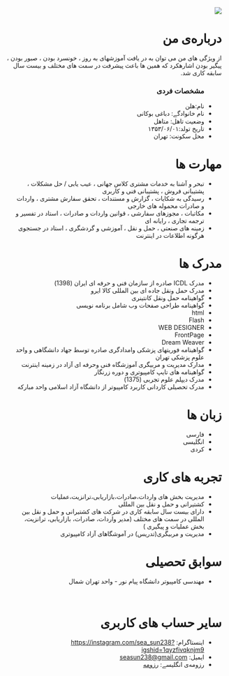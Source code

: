 <div dir="rtl">
  <img src="https://avatars2.githubusercontent.com/u/73912374?s=400&u=f04d79a1496794950a6c592f16ff1626d211f0b0&v=4" />
  <h1> درباره‌ی من</h1>
  <p>از ویژگی های من می توان به در یافت آموزشهای به روز ، خونسرد بودن ، صبور بودن ، پیگیر بودن اشارهکرد که همین ها باعث پیشرفت در سمت های مختلف و بیست سال سابقه کاری شد.</p>
  
  <ul>
    <h3> مشخصات فردی</h3>
  <li>نام:هلن </li>
  <li>نام خانوادگے: دباغی بوکانی</li>
  <li>وضعیت تاهل: متاهل</li>
  <li>تاریخ تولد:۱۳۵۳/۰۶/۰۱</li>
  <li>محل سکونت: تهران</li>
</ul>

  
<h1>مهارت ها</h1>

<ul>

  <li>تبحر و آشنا به خدمات مشتری کلاس جهانی ، عیب یابی / حل مشکلات ، پشتیبانی فروش ، پشتیبانی فنی و کاربری</li>


  <li>رسیدگی به شکایات ، گزارش و مستندات ، تحقق سفارش مشتری ، واردات و صادرات محموله های خارجی</li>


  <li>مکاتبات ، مجوزهای سفارشی ، قوانین واردات و صادرات ، استاد در تفسیر و ترجمه تجاری ، رایانه ای</li>


  <li>زمینه های صنعتی ، حمل و نقل ، آموزشی و گردشگری ، استاد در جستجوی هرگونه اطلاعات در اینترنت</li>


</ul>

<h1> مدرک ها</h1>
<ul>
  
  <li> مدرک ICDL صادره از سازمان فنی و حرفه ای ایران (1398)</li>


  <li> مدرک حمل ونقل جاده ای بین المللی کالا ایرو </li>


  <li> گواهینامه حمل ونقل کانتینری </li>


  <li> گواهینامه طراحی صفحات وب شامل برنامه نویسی</li>


  <li>html</li>


  <li>Flash</li>


  <li>WEB DESIGNER</li>


  <li>FrontPage</li>


  <li>Dream Weaver </li>


  <li>گواهینامه فوریتهای پزشکی وامدادگری صادره توسط جهاد دانشگاهی و واحد علوم پزشکی تهران </li>


  <li>مدارک مدیریت و مربیگری آموزشگاه فنی وحرفه ای آزاد در زمینه اینترنت</li>


  <li>گواهینامه های تایپ کامپیوتری و دوره زرنگار </li>


  <li>مدرک دیپلم علوم تجربی (1375)</li>


  <li> مدرک تحصیلی کاردانی کاربرد کامپیوتر 
از دانشگاه آزاد اسلامی واحد مبارکه  
</li>

</ul>

<h1> زبان ها</h1>
<ul>
  <li>فارسی</li>
  <li>انگلیسی</li>
  <li>کردی</li>
</ul>

<h1>تجربه های کاری </h1>
<ul>
   <li>مدیریت بخش های واردات،صادرات،بازاریابی،ترانزیت،عملیات</li>
   <li>کشتیرانی و حمل و نقل بین المللی</li>
   <li>دارای بیست سال سابقه کاری در شرکت های کشتیرانی و حمل و نقل بین المللی در سمت 
های مختلف (مدیر واردات، صادرات، بازاریابی، ترانزیت، بخش عملیات و پیگیری ) 
</li>
  <li>مدیریت و مربیگری(تدریس) در آموشگاهای آزاد کامپیوتری</li>
</ul>

<h1>سوابق تحصیلی </h1>
<ul>
   <li> مهندسی کامپیوتر دانشگاه پیام نور - واحد تهران شمال </li>

</ul>

<br/>

<h1>سایر حساب های کاربری </h1>
<ul>
  <li>اینستاگرام: <a href="https://instagram.com/sea_sun238?igshid=1qyzfivqknjm9">https://instagram.com/sea_sun238?igshid=1qyzfivqknjm9</a></li>
  <li> ایمیل: <a href="seasun238@gmail.com">seasun238@gmail.com</a></li>
  <li>رزومه‌ی انگلیسے: <a href="https://seasun238.github.io/"> رزومه </a></li>
</ul>
